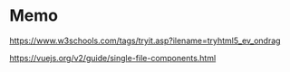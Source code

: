 # Memo

<https://www.w3schools.com/tags/tryit.asp?ilename=tryhtml5_ev_ondrag>

<https://vuejs.org/v2/guide/single-file-components.html>